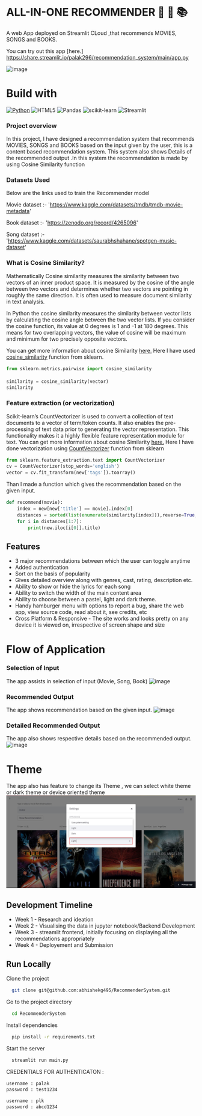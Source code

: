 # ALL-IN-ONE RECOMMENDER 🎥 🎵 📚

A web App deployed on Streamlit CLoud ,that recommends MOVIES, SONGS and BOOKS.

You can try out this app [here.] https://share.streamlit.io/palak296/recommendation_system/main/app.py

![image](https://user-images.githubusercontent.com/74818938/170822839-462f45a8-27ce-4853-b301-b71e08060471.png)

# Build with
[![Python](https://img.shields.io/badge/python-3670A0?style=for-the-badge&logo=python&logoColor=ffdd54)](https://www.python.org/downloads/release/python-380/)
![HTML5](https://img.shields.io/badge/html5-%23E34F26.svg?style=for-the-badge&logo=html5&logoColor=white)
![Pandas](https://img.shields.io/badge/pandas-%23150458.svg?style=for-the-badge&logo=pandas&logoColor=white)
![scikit-learn](https://img.shields.io/badge/scikit--learn-%23F7931E.svg?style=for-the-badge&logo=scikit-learn&logoColor=white)
![Streamlit](https://img.shields.io/static/v1?style=for-the-badge&message=Streamlit&color=FF4B4B&logo=Streamlit&logoColor=FFFFFF&label=)

### Project overview
In this project, I have designed a recommendation system that recommends MOVIES, SONGS and BOOKS based on the input given by the user, this is a content based recommendation system.
This system also shows Details of the recommended output .In this system the recommendation is made by using Cosine Similarity function

### Datasets Used

Below are the links used to train the Recommender model

Movie dataset :- 'https://www.kaggle.com/datasets/tmdb/tmdb-movie-metadata'

Book dataset :- 'https://zenodo.org/record/4265096'

Song dataset :- 'https://www.kaggle.com/datasets/saurabhshahane/spotgen-music-dataset'


### What is Cosine Similarity?

Mathematically Cosine similarity measures the similarity between two vectors of an inner product space. It is measured by the cosine of the angle between two vectors and determines whether two vectors are pointing in roughly the same direction. It is often used to measure document similarity in text analysis.

In Python the cosine similarity measures the similarity between vector lists by calculating the cosine angle between the two vector lists. If you consider the cosine function, its value at 0 degrees is 1 and -1 at 180 degrees. This means for two overlapping vectors, the value of cosine will be maximum and minimum for two precisely opposite vectors.

You can get more information about cosine Similarity [here.](https://www.delftstack.com/howto/python/cosine-similarity-between-lists-python/#use-the-scipy-module-to-calculate-the-cosine-similarity-between-two-lists-in-python)
Here I have used [cosine_similarity](https://scikit-learn.org/stable/modules/generated/sklearn.metrics.pairwise.cosine_similarity.html) function from sklearn.

```python
from sklearn.metrics.pairwise import cosine_similarity

similarity = cosine_similarity(vector)
similarity
```

###  Feature extraction (or vectorization)
Scikit-learn’s CountVectorizer is used to convert a collection of text documents to a vector of term/token counts. It also enables the pre-processing of text data prior to generating the vector representation. This functionality makes it a highly flexible feature representation module for text.
You can get more information about cosine Similarity [here.](https://www.educative.io/edpresso/countvectorizer-in-python)
Here I have done vectorization using [CountVectorizer](https://scikit-learn.org/stable/modules/generated/sklearn.feature_extraction.text.CountVectorizer.html) function from sklearn

```python
from sklearn.feature_extraction.text import CountVectorizer
cv = CountVectorizer(stop_words='english')
vector = cv.fit_transform(new['tags']).toarray()
```


Than I made a function which gives the recommendation based on the given input.
```python
def recommend(movie):
    index = new[new['title'] == movie].index[0]
    distances = sorted(list(enumerate(similarity[index])),reverse=True,key = lambda x: x[1])
    for i in distances[1:7]:
        print(new.iloc[i[0]].title)
```

## Features
- 3 major recommendations between which the user can toggle anytime
- Added authentication
- Sort on the basis of popularity
- Gives detailed overview along with genres, cast, rating, description etc.
- Ability to show or hide the lyrics for each song
- Ability to switch the width of the main content area
- Ability to choose between a pastel, light and dark theme.
- Handy hamburger menu with options to report a bug, share the web app, view source code, read about it, see credits, etc
- Cross Platform & Responsive - The site works and looks pretty on any device it is viewed on, irrespective of screen shape and size

 # Flow of Application
 ### Selection of Input
 The app assists in selection of input (Movie, Song, Book)
![image](https://user-images.githubusercontent.com/74818938/170823342-21c61b93-c29d-4dcc-8cb5-1e75aac2210f.png)
### Recommended Output
The app shows recommendation based on the given input.
![image](https://user-images.githubusercontent.com/74818938/170823358-ecf7b940-8902-40d0-9382-a5bf2e7de95d.png)
### Detailed Recommended Output
The app also shows respective details based on the recommended output.
![image](https://user-images.githubusercontent.com/74818938/170823379-f6aa654c-d529-43eb-a52b-6b2f8c9b68e1.png)
# Theme
The app also has feature to change its Theme , we can select white theme or dark theme or device oriented theme
![Screenshot](images/theme.JPG)

## Development Timeline

- Week 1 - Research and ideation
- Week 2 - Visualising the data in jupyter notebook/Backend Development
- Week 3 - streamlit frontend, initially focusing on displaying all the recommendations appropriately
- Week 4 - Deployement and Submission
 
## Run Locally

Clone the project

```bash
  git clone git@github.com:abhishekg495/RecommenderSystem.git
```

Go to the project directory

```bash
  cd RecommenderSystem
```

Install dependencies

```bash
  pip install -r requirements.txt
```

Start the server

```bash
  streamlit run main.py
  ```
CREDENTIALS FOR AUTHENTICATON :
```
username : palak
password : test1234
```
```
username : plk
password : abcd1234
```
